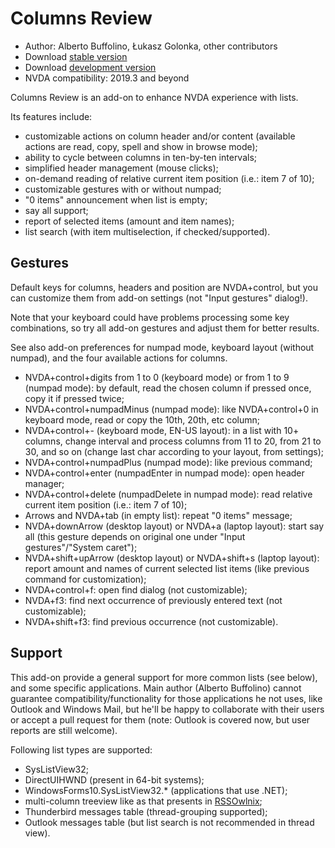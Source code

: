 # Columns Review

* Author: Alberto Buffolino, Łukasz Golonka, other contributors
* Download [stable version][stable]
* Download [development version][dev]
* NVDA compatibility: 2019.3 and beyond

Columns Review is an add-on to enhance NVDA experience with lists.

Its features include:

* customizable actions on column header and/or content (available actions are read, copy, spell and show in browse mode);
* ability to cycle between columns in ten-by-ten intervals;
* simplified header management (mouse clicks);
* on-demand reading of relative current item position (i.e.: item 7 of 10);
* customizable gestures with or without numpad;
* "0 items" announcement when list is empty;
* say all support;
* report of selected items (amount and item names);
* list search (with item multiselection, if checked/supported).

## Gestures

Default keys for columns, headers and position are NVDA+control, but you can customize them from add-on settings (not "Input gestures" dialog!).

Note that your keyboard could have problems processing some key combinations, so try all add-on gestures and adjust them for better results.

See also add-on preferences for numpad mode, keyboard layout (without numpad), and the four available actions for columns.

* NVDA+control+digits from 1 to 0 (keyboard mode) or from 1 to 9 (numpad mode): by default, read the chosen column if pressed once, copy it if pressed twice;
* NVDA+control+numpadMinus (numpad mode): like NVDA+control+0 in keyboard mode, read or copy the 10th, 20th, etc column;
* NVDA+control+- (keyboard mode, EN-US layout): in a list with 10+ columns, change interval and process columns from 11 to 20, from 21 to 30, and so on (change last char according to your layout, from settings);
* NVDA+control+numpadPlus (numpad mode): like previous command;
* NVDA+control+enter (numpadEnter in numpad mode): open header manager;
* NVDA+control+delete (numpadDelete in numpad mode): read relative current item position (i.e.: item 7 of 10);
* Arrows and NVDA+tab (in empty list): repeat "0 items" message;
* NVDA+downArrow (desktop layout) or NVDA+a (laptop layout): start say all (this gesture depends on original one under "Input gestures"/"System caret");
* NVDA+shift+upArrow (desktop layout) or NVDA+shift+s (laptop layout): report amount and names of current selected list items (like previous command for customization);
* NVDA+control+f: open find dialog (not customizable);
* NVDA+f3: find next occurrence of previously entered text (not customizable);
* NVDA+shift+f3: find previous occurrence (not customizable).

## Support

This add-on provide a general support for more common lists (see below), and some specific applications. Main author (Alberto Buffolino) cannot guarantee compatibility/functionality for those applications he not uses, like Outlook and Windows Mail, but he'll be happy to collaborate with their users or accept a pull request for them (note: Outlook is covered now, but user reports are still welcome).

Following list types are supported:

* SysListView32;
* DirectUIHWND (present in 64-bit systems);
* WindowsForms10.SysListView32.* (applications that use .NET);
* multi-column treeview like as that presents in [RSSOwlnix][rss];
* Thunderbird messages table (thread-grouping supported);
* Outlook messages table (but list search is not recommended in thread view).

[rss]: https://github.com/ABuffEr/rssowlnixSupport

[stable]: https://www.nvaccess.org/addonStore/legacy?file=columnsReview

[dev]: https://www.nvaccess.org/addonStore/legacy?file=columnsReview-dev
